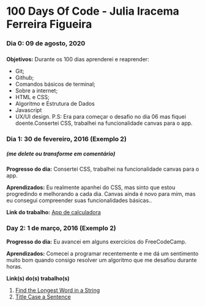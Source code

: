 # 100 Days Of Code - Julia Iracema Ferreira Figueira

### Dia 0: 09 de agosto, 2020 
#####

**Objetivos:** Durante os 100 dias aprenderei e reaprender:  
- Git;
- Github;
- Comandos básicos de terminal;
- Sobre a internet;
- HTML e CSS;
- Algoritmo e Estrutura de Dados
- Javascript 
- UX/UI design. 
P.S: Era para começar o desafio no dia 06 mas fiquei doente.Consertei CSS, trabalhei na funcionalidade canvas para o app.

### Dia 1: 30 de fevereiro, 2016 (Exemplo 2)
##### (me delete ou transforme em comentário)

**Progresso do dia:** Consertei CSS, trabalhei na funcionalidade canvas para o app.

**Aprendizados:** Eu realmente apanhei do CSS, mas sinto que estou progredindo e melhorando a cada dia. Canvas ainda é novo para mim, mas eu consegui compreender suas funcionalidades básicas..

**Link do trabalho:** [App de calculadora](http://www.example.com)

### Day 2: 1 de março, 2016 (Exemplo 2)

**Progresso do dia:** Eu avancei em alguns exercícios do FreeCodeCamp.

**Aprendizados:** Comecei a programar recentemente e me dá um sentimento muito bom quando consigo resolver um algoritmo que me desafiou durante horas.

**Link(s) do(s) trabalho(s)**
1. [Find the Longest Word in a String](https://www.freecodecamp.com/challenges/find-the-longest-word-in-a-string)
2. [Title Case a Sentence](https://www.freecodecamp.com/challenges/title-case-a-sentence)
